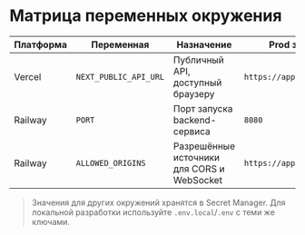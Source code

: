 # Матрица переменных окружения

| Платформа | Переменная              | Назначение                                      | Prod значение                  |
| --------- | ----------------------- | ----------------------------------------------- | ------------------------------ |
| Vercel    | `NEXT_PUBLIC_API_URL`   | Публичный API, доступный браузеру               | `https://app.gtrack.io/api`    |
| Railway   | `PORT`                  | Порт запуска backend-сервиса                    | `8080`                         |
| Railway   | `ALLOWED_ORIGINS`       | Разрешённые источники для CORS и WebSocket      | `https://app.gtrack.io`        |

> Значения для других окружений хранятся в Secret Manager. Для локальной разработки используйте `.env.local`/`.env` с теми же ключами.
